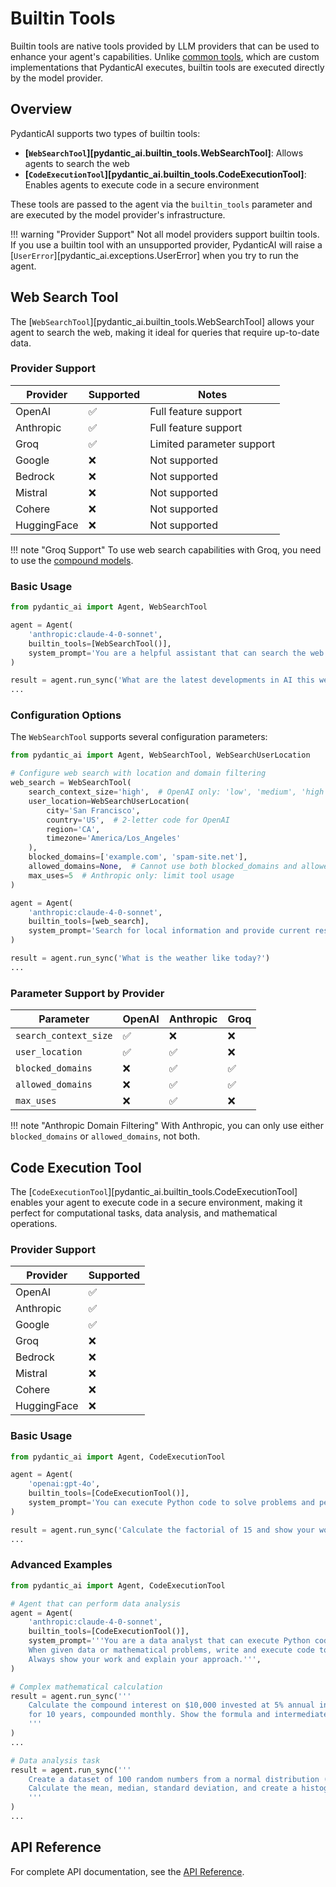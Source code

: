 # Builtin Tools

Builtin tools are native tools provided by LLM providers that can be used to enhance your agent's capabilities. Unlike [common tools](common-tools.md), which are custom implementations that PydanticAI executes, builtin tools are executed directly by the model provider.

## Overview

PydanticAI supports two types of builtin tools:

- **[`WebSearchTool`][pydantic_ai.builtin_tools.WebSearchTool]**: Allows agents to search the web
- **[`CodeExecutionTool`][pydantic_ai.builtin_tools.CodeExecutionTool]**: Enables agents to execute code in a secure environment

These tools are passed to the agent via the `builtin_tools` parameter and are executed by the model provider's infrastructure.

!!! warning "Provider Support"
    Not all model providers support builtin tools. If you use a builtin tool with an unsupported provider, PydanticAI will raise a [`UserError`][pydantic_ai.exceptions.UserError] when you try to run the agent.

## Web Search Tool

The [`WebSearchTool`][pydantic_ai.builtin_tools.WebSearchTool] allows your agent to search the web,
making it ideal for queries that require up-to-date data.

### Provider Support

| Provider | Supported | Notes |
|----------|-----------|-------|
| OpenAI | ✅ | Full feature support |
| Anthropic | ✅ | Full feature support |
| Groq | ✅ | Limited parameter support |
| Google | ❌ | Not supported |
| Bedrock | ❌ | Not supported |
| Mistral | ❌ | Not supported |
| Cohere | ❌ | Not supported |
| HuggingFace | ❌ | Not supported |

!!! note "Groq Support"
    To use web search capabilities with Groq, you need to use the [compound models](https://console.groq.com/docs/compound).

### Basic Usage

```py title="web_search_basic.py"
from pydantic_ai import Agent, WebSearchTool

agent = Agent(
    'anthropic:claude-4-0-sonnet',
    builtin_tools=[WebSearchTool()],
    system_prompt='You are a helpful assistant that can search the web.',
)

result = agent.run_sync('What are the latest developments in AI this week?')
...
```

### Configuration Options

The `WebSearchTool` supports several configuration parameters:

```py title="web_search_configured.py"
from pydantic_ai import Agent, WebSearchTool, WebSearchUserLocation

# Configure web search with location and domain filtering
web_search = WebSearchTool(
    search_context_size='high',  # OpenAI only: 'low', 'medium', 'high'
    user_location=WebSearchUserLocation(
        city='San Francisco',
        country='US',  # 2-letter code for OpenAI
        region='CA',
        timezone='America/Los_Angeles'
    ),
    blocked_domains=['example.com', 'spam-site.net'],
    allowed_domains=None,  # Cannot use both blocked_domains and allowed_domains with Anthropic
    max_uses=5  # Anthropic only: limit tool usage
)

agent = Agent(
    'anthropic:claude-4-0-sonnet',
    builtin_tools=[web_search],
    system_prompt='Search for local information and provide current results.',
)

result = agent.run_sync('What is the weather like today?')
...
```

### Parameter Support by Provider

| Parameter | OpenAI | Anthropic | Groq |
|-----------|--------|-----------|------|
| `search_context_size` | ✅ | ❌ | ❌ |
| `user_location` | ✅ | ✅ | ❌ |
| `blocked_domains` | ❌ | ✅ | ✅ |
| `allowed_domains` | ❌ | ✅ | ✅ |
| `max_uses` | ❌ | ✅ | ❌ |

!!! note "Anthropic Domain Filtering"
    With Anthropic, you can only use either `blocked_domains` or `allowed_domains`, not both.

## Code Execution Tool

The [`CodeExecutionTool`][pydantic_ai.builtin_tools.CodeExecutionTool] enables your agent to execute code
in a secure environment, making it perfect for computational tasks, data analysis, and mathematical operations.

### Provider Support

| Provider | Supported |
|----------|-----------|
| OpenAI | ✅ |
| Anthropic | ✅ |
| Google | ✅ |
| Groq | ❌ |
| Bedrock | ❌ |
| Mistral | ❌ |
| Cohere | ❌ |
| HuggingFace | ❌ |

### Basic Usage

```py title="code_execution_basic.py"
from pydantic_ai import Agent, CodeExecutionTool

agent = Agent(
    'openai:gpt-4o',
    builtin_tools=[CodeExecutionTool()],
    system_prompt='You can execute Python code to solve problems and perform calculations.',
)

result = agent.run_sync('Calculate the factorial of 15 and show your work')
...
```

### Advanced Examples

```py title="code_execution_advanced.py"
from pydantic_ai import Agent, CodeExecutionTool

# Agent that can perform data analysis
agent = Agent(
    'anthropic:claude-4-0-sonnet',
    builtin_tools=[CodeExecutionTool()],
    system_prompt='''You are a data analyst that can execute Python code.
    When given data or mathematical problems, write and execute code to provide accurate solutions.
    Always show your work and explain your approach.''',
)

# Complex mathematical calculation
result = agent.run_sync('''
    Calculate the compound interest on $10,000 invested at 5% annual interest
    for 10 years, compounded monthly. Show the formula and intermediate steps.
    '''
)
...

# Data analysis task
result = agent.run_sync('''
    Create a dataset of 100 random numbers from a normal distribution (mean=50, std=10).
    Calculate the mean, median, standard deviation, and create a histogram.
    '''
)
...
```

## API Reference

For complete API documentation, see the [API Reference](api/builtin_tools.md).
